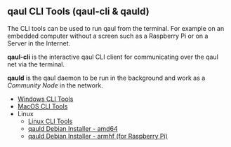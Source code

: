 ## qaul CLI Tools (qaul-cli & qauld)

The CLI tools can be used to run qaul from the terminal. For example on an embedded computer without a screen such as a Raspberry Pi or on a Server in the Internet.

**qaul-cli** is the interactive qaul CLI client for communicating over the qaul net via the terminal.

**qauld** is the qaul daemon to be run in the background and work as a _Community Node_ in the network.

* [Windows CLI Tools](https://github.com/qaul/qaul.net/releases/download/TAGNAME/windows-cli-binaries.zip)
* [MacOS CLI Tools](https://github.com/qaul/qaul.net/releases/download/TAGNAME/macos-cli-binaries.zip)
* Linux
  * [Linux CLI Tools](https://github.com/qaul/qaul.net/releases/download/TAGNAME/linux-cli-binaries.zip)
  * [qauld Debian Installer - amd64](https://github.com/qaul/qaul.net/releases/download/TAGNAME/DEB_AMD.deb)
  * [qauld Debian Installer - armhf (for Raspberry Pi)](https://github.com/qaul/qaul.net/releases/download/TAGNAME/DEB_ARM.deb)
